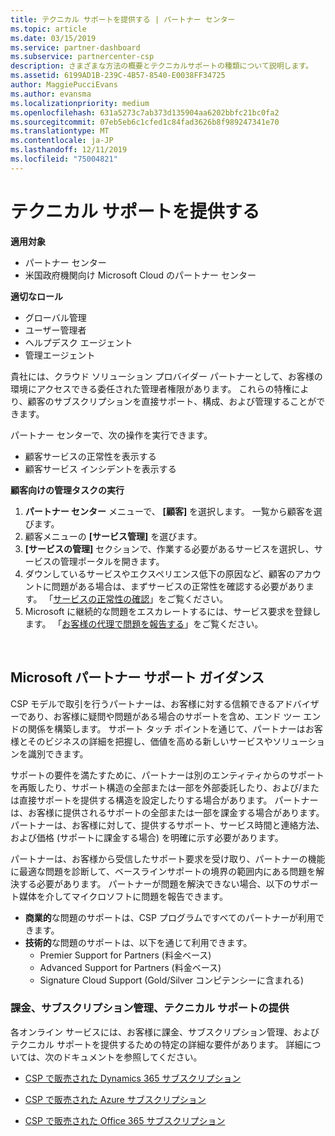 ```yaml
---
title: テクニカル サポートを提供する | パートナー センター
ms.topic: article
ms.date: 03/15/2019
ms.service: partner-dashboard
ms.subservice: partnercenter-csp
description: さまざまな方法の概要とテクニカルサポートの種類について説明します。
ms.assetid: 6199AD1B-239C-4B57-8540-E0038FF34725
author: MaggiePucciEvans
ms.author: evansma
ms.localizationpriority: medium
ms.openlocfilehash: 631a5273c7ab373d135904aa6202bbfc21bc0fa2
ms.sourcegitcommit: 07eb5eb6c1cfed1c84fad3626b8f989247341e70
ms.translationtype: MT
ms.contentlocale: ja-JP
ms.lasthandoff: 12/11/2019
ms.locfileid: "75004821"
---
```

# <a name="provide-technical-support"></a>テクニカル サポートを提供する

**適用対象**

-  パートナー センター
-  米国政府機関向け Microsoft Cloud のパートナー センター

**適切なロール**
-   グローバル管理
-   ユーザー管理者
-   ヘルプデスク エージェント
-   管理エージェント

貴社には、クラウド ソリューション プロバイダー パートナーとして、お客様の環境にアクセスできる委任された管理者権限があります。 これらの特権により、顧客のサブスクリプションを直接サポート、構成、および管理することができます。

パートナー センターで、次の操作を実行できます。

-   顧客サービスの正常性を表示する
-   顧客サービス インシデントを表示する

**顧客向けの管理タスクの実行**

1.  **パートナー センター** メニューで、 **[顧客]** を選択します。 一覧から顧客を選びます。
2.  顧客メニューの **[サービス管理]** を選びます。
3.  **[サービスの管理]** セクションで、作業する必要があるサービスを選択し、サービスの管理ポータルを開きます。
4.  ダウンしているサービスやエクスペリエンス低下の原因など、顧客のアカウントに問題がある場合は、まずサービスの正常性を確認する必要があります。 「[サービスの正常性の確認](check-service-health.md)」をご覧ください。
5.  Microsoft に継続的な問題をエスカレートするには、サービス要求を登録します。 「[お客様の代理で問題を報告する](report-problems-on-behalf-of-a-customer.md)」をご覧ください。

 
## <a name="microsoft-partner-support-guidance"></a>Microsoft パートナー サポート ガイダンス

CSP モデルで取引を行うパートナーは、お客様に対する信頼できるアドバイザーであり、お客様に疑問や問題がある場合のサポートを含め、エンド ツー エンドの関係を構築します。 サポート タッチ ポイントを通じて、パートナーはお客様とそのビジネスの詳細を把握し、価値を高める新しいサービスやソリューションを識別できます。

サポートの要件を満たすために、パートナーは別のエンティティからのサポートを再販したり、サポート構造の全部または一部を外部委託したり、および/または直接サポートを提供する構造を設定したりする場合があります。  パートナーは、お客様に提供されるサポートの全部または一部を課金する場合があります。 パートナーは、お客様に対して、提供するサポート、サービス時間と連絡方法、および価格 (サポートに課金する場合) を明確に示す必要があります。 

パートナーは、お客様から受信したサポート要求を受け取り、パートナーの機能に最適な問題を診断して、ベースラインサポートの境界の範囲内にある問題を解決する必要があります。 パートナーが問題を解決できない場合、以下のサポート媒体を介してマイクロソフトに問題を報告できます。

- **商業的**な問題のサポートは、CSP プログラムですべてのパートナーが利用できます。
-   **技術的**な問題のサポートは、以下を通じて利用できます。
    -   Premier Support for Partners (料金ベース)
    -   Advanced Support for Partners (料金ベース)
    -   Signature Cloud Support (Gold/Silver コンピテンシーに含まれる)

### <a name="providing-billing-subscription-management-and-technical-support"></a>課金、サブスクリプション管理、テクニカル サポートの提供 

各オンライン サービスには、お客様に課金、サブスクリプション管理、およびテクニカル サポートを提供するための特定の詳細な要件があります。 詳細については、次のドキュメントを参照してください。

-   [CSP で販売された Dynamics 365 サブスクリプション](https://www.microsoftpartnercommunity.com/t5/CSP/Microsoft-Partner-Support-Guidance/m-p/5262#M30)

-   [CSP で販売された Azure サブスクリプション](https://www.microsoftpartnercommunity.com/t5/CSP/Microsoft-Partner-Support-Guidance/m-p/5263#M31)

-   [CSP で販売された Office 365 サブスクリプション](https://www.microsoftpartnercommunity.com/t5/CSP/Microsoft-Partner-Support-Guidance/m-p/5264#M32)
 



